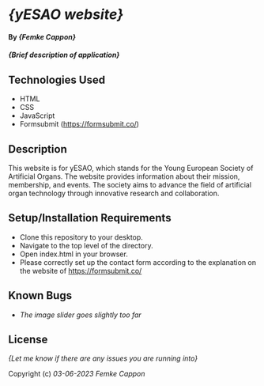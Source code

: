 # _{yESAO website}_

#### By _**{Femke Cappon}**_

#### _{Brief description of application}_

## Technologies Used

* HTML
* CSS
* JavaScript
* Formsubmit (https://formsubmit.co/)

## Description

This website is for yESAO, which stands for the Young European Society of Artificial Organs. The website provides information about their mission, membership, and events. The society aims to advance the field of artificial organ technology through innovative research and collaboration.

## Setup/Installation Requirements

* Clone this repository to your desktop.
* Navigate to the top level of the directory.
* Open index.html in your browser.
* Please correctly set up the contact form according to the explanation on the website of https://formsubmit.co/


## Known Bugs

* _The image slider goes slightly too far_

## License

_{Let me know if there are any issues you are running into}_

Copyright (c) _03-06-2023_ _Femke Cappon_